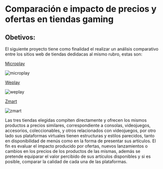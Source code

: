 # Comparación e impacto de precios y ofertas en tiendas gaming

## Obetivos:

El siguiente proyecto tiene como finalidad el realizar un análisis comparativo entre los sitios web de tiendas dedidacas al mismo rubro, estas son:


[Microplay](https://www.microplay.cl/)


![microplay](https://g.na002.leafletcdns.com/cl/data/17/logo.png)


[Weplay](https://www.weplay.cl/)


![weplay](https://www.altolascondes.cl/sites/altolascondes/files/logo_471.png)


[Zmart](https://www.zmart.cl/Scripts/default.asp)


![zmart](http://goodneighbors.cl/goodshop/images/tiendas/zmart.png)


Las tres tiendas elegidas compiten directamente y ofrecen los mismos productos a precios similares, correspondiente a consolas, videojuegos, accesorios, coleccionables, y otros relacionados con videojuegos, por otro lado sus plataformas virtuales tienen estructuras y estilos parecidos, tanto en disponibilidad de menús como en la forma de presentar sus artículos.
El fin es evaluar el impacto producido por ofertas, nuevos lanzamientos o cambios en los precios de los productos de las mismas, además se pretende equiparar el valor percibido de sus artículos disponibles y si es posible, comparar la calidad de cada una de las plataformas.
